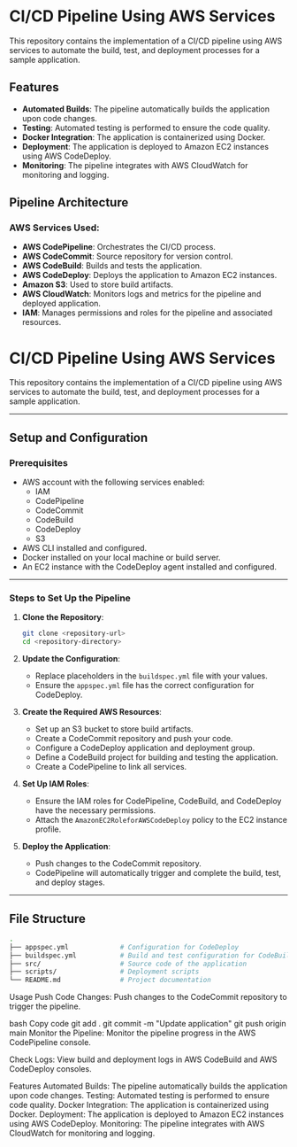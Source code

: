 # CI/CD Pipeline Using AWS Services

This repository contains the implementation of a CI/CD pipeline using AWS services to automate the build, test, and deployment processes for a sample application.

## Features
- **Automated Builds**: The pipeline automatically builds the application upon code changes.
- **Testing**: Automated testing is performed to ensure the code quality.
- **Docker Integration**: The application is containerized using Docker.
- **Deployment**: The application is deployed to Amazon EC2 instances using AWS CodeDeploy.
- **Monitoring**: The pipeline integrates with AWS CloudWatch for monitoring and logging.

## Pipeline Architecture

### AWS Services Used:
- **AWS CodePipeline**: Orchestrates the CI/CD process.
- **AWS CodeCommit**: Source repository for version control.
- **AWS CodeBuild**: Builds and tests the application.
- **AWS CodeDeploy**: Deploys the application to Amazon EC2 instances.
- **Amazon S3**: Used to store build artifacts.
- **AWS CloudWatch**: Monitors logs and metrics for the pipeline and deployed application.
- **IAM**: Manages permissions and roles for the pipeline and associated resources.

# CI/CD Pipeline Using AWS Services

This repository contains the implementation of a CI/CD pipeline using AWS services to automate the build, test, and deployment processes for a sample application.

---

## Setup and Configuration

### Prerequisites
- AWS account with the following services enabled:
  - IAM
  - CodePipeline
  - CodeCommit
  - CodeBuild
  - CodeDeploy
  - S3
- AWS CLI installed and configured.
- Docker installed on your local machine or build server.
- An EC2 instance with the CodeDeploy agent installed and configured.

---

### Steps to Set Up the Pipeline

1. **Clone the Repository**:
    ```bash
    git clone <repository-url>
    cd <repository-directory>
    ```

2. **Update the Configuration**:
    - Replace placeholders in the `buildspec.yml` file with your values.
    - Ensure the `appspec.yml` file has the correct configuration for CodeDeploy.

3. **Create the Required AWS Resources**:
    - Set up an S3 bucket to store build artifacts.
    - Create a CodeCommit repository and push your code.
    - Configure a CodeDeploy application and deployment group.
    - Define a CodeBuild project for building and testing the application.
    - Create a CodePipeline to link all services.

4. **Set Up IAM Roles**:
    - Ensure the IAM roles for CodePipeline, CodeBuild, and CodeDeploy have the necessary permissions.
    - Attach the `AmazonEC2RoleforAWSCodeDeploy` policy to the EC2 instance profile.

5. **Deploy the Application**:
    - Push changes to the CodeCommit repository.
    - CodePipeline will automatically trigger and complete the build, test, and deploy stages.

---

## File Structure

```bash
.
├── appspec.yml             # Configuration for CodeDeploy
├── buildspec.yml           # Build and test configuration for CodeBuild
├── src/                    # Source code of the application
├── scripts/                # Deployment scripts
└── README.md               # Project documentation
```
Usage
Push Code Changes: Push changes to the CodeCommit repository to trigger the pipeline.

bash
Copy code
git add .
git commit -m "Update application"
git push origin main
Monitor the Pipeline: Monitor the pipeline progress in the AWS CodePipeline console.

Check Logs: View build and deployment logs in AWS CodeBuild and AWS CodeDeploy consoles.

Features
Automated Builds: The pipeline automatically builds the application upon code changes.
Testing: Automated testing is performed to ensure code quality.
Docker Integration: The application is containerized using Docker.
Deployment: The application is deployed to Amazon EC2 instances using AWS CodeDeploy.
Monitoring: The pipeline integrates with AWS CloudWatch for monitoring and logging.
